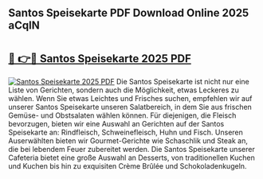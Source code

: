 ## Santos Speisekarte PDF Download Online 2025 aCqlN

# <h2><a href="http://gcacwx.nevu.top/?p=Santos+Speisekarte">🔗 👉🔴 Santos Speisekarte 2025 PDF</a></h2>

[![Santos Speisekarte 2025 PDF](https://i.imgur.com/dBaPXMq.png)](http://gcacwx.nevu.top/?p=Santos+Speisekarte)
Die Santos Speisekarte ist nicht nur eine Liste von Gerichten, sondern auch die Möglichkeit, etwas Leckeres zu wählen. Wenn Sie etwas Leichtes und Frisches suchen, empfehlen wir auf unserer Santos Speisekarte unseren Salatbereich, in dem Sie aus frischen Gemüse- und Obstsalaten wählen können. Für diejenigen, die Fleisch bevorzugen, bieten wir eine Auswahl an Gerichten auf der Santos Speisekarte an: Rindfleisch, Schweinefleisch, Huhn und Fisch. Unseren Auserwählten bieten wir Gourmet-Gerichte wie Schaschlik und Steak an, die bei lebendem Feuer zubereitet werden. Die Santos Speisekarte unserer Cafeteria bietet eine große Auswahl an Desserts, von traditionellen Kuchen und Kuchen bis hin zu exquisiten Crème Brûlée und Schokoladenkugeln.
